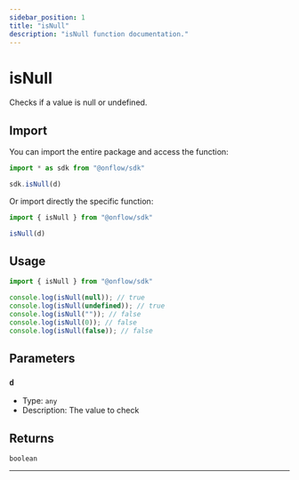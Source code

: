 ```yaml
---
sidebar_position: 1
title: "isNull"
description: "isNull function documentation."
---
```


<!-- THIS DOCUMENT IS AUTO-GENERATED FROM [onflow/sdk/src/interaction/interaction.ts](https://github.com/onflow/fcl-js/tree/master/packages/sdk/src/interaction/interaction.ts). DO NOT EDIT MANUALLY -->

# isNull

Checks if a value is null or undefined.

## Import

You can import the entire package and access the function:

```typescript
import * as sdk from "@onflow/sdk"

sdk.isNull(d)
```

Or import directly the specific function:

```typescript
import { isNull } from "@onflow/sdk"

isNull(d)
```

## Usage

```typescript
import { isNull } from "@onflow/sdk"

console.log(isNull(null)); // true
console.log(isNull(undefined)); // true
console.log(isNull("")); // false
console.log(isNull(0)); // false
console.log(isNull(false)); // false
```

## Parameters

### `d` 

- Type: `any`
- Description: The value to check



## Returns

`boolean`


---